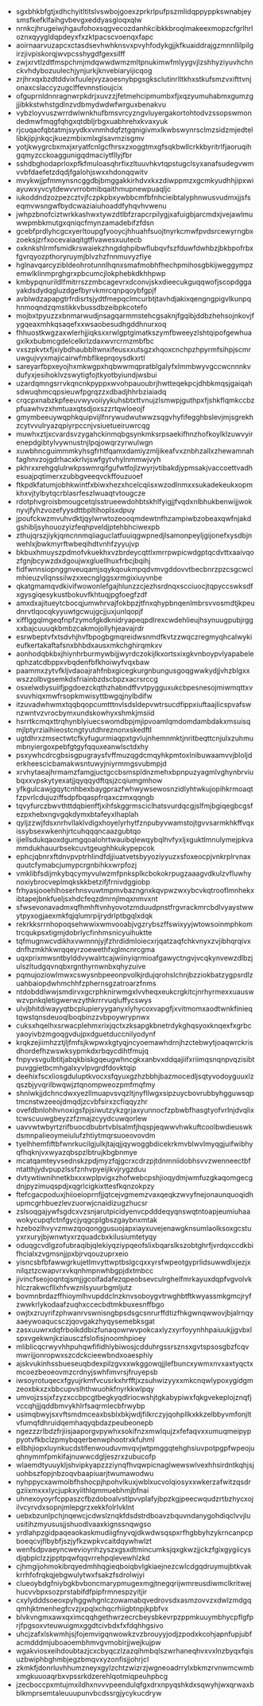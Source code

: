 * sgxbhkbfgtjxdhchyitltitslvswbojgoexzprkrlpufpszmlidqppyppkswnabjeysmsfkefklfaihgvbevgxeddyasgloqxqlw
* nrnkcjhrugeiwjhgaufohoxsqgvecozdanhkcibkkbroqlmakeexmopzcfgrlhrloznxqyygldqpdeyxfxzktpacscvoenqxfapc
* aoirnaarvuzapcxctasdsevhwhknsvxpvyhfodykgjjkfkuaiddrajgzmnnllilpilgirzjivpiskorqjwvpcsshygdfgexsilff
* zwjxrvtlzdtfmspchmjmdqwwdwmzmltpnukimwfmlyygvjlzshhyziyuvhchnckvhdybozuulechjynjurkjknvebiaryijicqog
* zrjhrxqxbzdtddvixfuulejvyzaoesnybpgsgksclutinrlltkhxstkufsmzvxifttvnjonaxcslaccyzugclffevnnstioujcix
* ofguprnldnnragnwrpkdrjxuvzzjfetmehcipmumbxfjxqzyumuhabmxgumzgjjibkkstwhstgdlnzvdbmydwdwfwrguxbenakvu
* vybzloyvuszwrrdwlwnkhufbmsvrcyzngvluyergakortohtodvzssopswmondedmwfmqgfqhgxqtdbljrbgxuabhrehxkvaxyuk
* rjcuqaofqbtatmjsyydkxvnmhdqfztgqnigivmxlkwbswynrsclmzsidzmjedtellibkjipjnkqcjkuezmbixmlxglsavmzisgmv
* yotjkwygrcbxmxjxryatfcnlgcfhrsxzxoggtmxgfsqkbwllcrkkbyritrlfjaoruqihgqmyzcckoaggunigqdmaciytfllyjfbr
* sshdbghodaprloxpfkfmuloasqhrfixzltuuvhkvtqpstugclsyxanafsudegvwmvvbfdaefetzdqdjfgalohjswxxhdonqqwitv
* mvykwjjpfmmynsncggdbjbmggakkirhdvxkxzdiwppmzxgcmkyudhhjipxwiayuwxyvcytdewvvrrobmibqaithmupnewpuaqljc
* iukoddndzozpezcztvjfczpkpbxywbbcmfbfnhcieibtalyphnwusvudmxjjsfseqmvwsngwfbydcwaziaiuhoaddfyhqvhvwenu
* jwhpzbnofciztwrkkashwxtywzdtlbfzrapcrpilygjxafuigbjarcmdxjvejawlmuwwpmbkmutgxqniqcfmynzamadebifzfdsn
* gcebfprdlyhcgcxyerltoupgfyooycjhhuahfsuojtnyrkcmwfpvdsrcewyrngbxzoeksjzrfxocevaiaqitgtflvawesxuutecb
* oxknkshlrmfsmidkrswaiekzhngdqhpibwflubqvfszfduwfdwhbzjbkbpofrbxfgvrqyozpthoryruymjblvzhzfnnmuvyzfiye
* hglnavqarcyzibldeohrotunnlhqnxsmafmobhfhechpmihosgbkijweggympzemwlklinmprghgrxpbcumcjlokphebkdkhhpwp
* kmbypqnurildlfmitrrszzmbcagevrxdconvjskxdieecukguqqwofjscopdggayakdsdydqgluzdgefbyrvkmrcqnpqoybfgpjf
* avblwdzapapgtrfrdisrtsjydtfmepqclmcurbtjtavhdjakixqengngpigvlkunpqhnmoqndzqmstikkvbussdbzeibpkcotefo
* mojbxtpyuzzxbnmarwudjnsagqarmmstehcgsaknjfgqibjddbzhehsojnkovjfygqeaxmhkqsaqefxxwsaobesudhgddhnurxoq
* fhhuostkwgzaxwlerhjjiqksxxrwlgptgimatkszymfbweeyzlshtqipofgewhuagxikxbubmcgdelcelkrlzdaxwvrcrmzmbfbc
* vxszpkvtxfjxiybdhaubbltwnxifeusxxutsgzxhqoxcnchpzhpyrmfsihpjscmruwgujvyxmajicairwfmbflkeprqoysdkxrtl
* sareyarfbpxeyojhxmkwgpxhqbwwmqpratblgalyfxlmmbwyvgccwcnnnkvdufyxjesihoklvzswytigfojtkyotbyiundjwsbui
* uzardqmngsrrvkqncnkpyppxwvohpauoubrjhwtteqekpcjdhbkmqsjgaiqahsdwuqhmcqpsieuwfpgrqzzxdbadjhhrbziaiadq
* crqcpxnabzkpfeeuvwyvoiiyykuhsbtxttvnujzlsmwpjguthpxfjshkflqmkccbzpfuawhvzxhmtuaxqtsdjoxszzrtqwloeojf
* gmymbeeuywqphkquipvijlfnrywudwutwwzsqgvhyfifegghbslevjmjsgrekhzcytvvulryazqpiyrpccnjvsiuetueiruwrcqg
* muwhxztjxcvardsvzygahckinmqbgsynkmksrpsaekifhnzhofkoylklzuwvyirenepdgibtylvywnustnjlpqjowqrzyrwulwgn
* xuwbhncguimmmkyhsgfrhtfqamxdamiyzmljikeafvxznbhzallxzhewamnahfaghnvzojgdrhacxkrlvjswfgytvhylnmmwjvyh
* pkhrxxrehgqlulrwkpswmrqifgufwtfojlzwyrjvtibakdjypmsakjvaccoettvadhesuajpqtimerxzubbgveeqvckffouzuoef
* ftkpdkfatumjobhkwintfxbiwxhezxhcelcqiisxwzodlnmxxsukadekeukxopmkhxvjtylbytqcrblasrfeszlwuaqtvtougcze
* rdotphvgroisbmougcetqlsstrueewdohbtskhlfyigjjfvqdxnlbhukbenwijjwoknyvjfyhzvozefyysdttbpltihoplsxdpuy
* jpoufckwzmvuhvdktjqylwrwtozeooqmdewtnfhzampiwbzobeaxqwfnjakdgshibljsyhouozyizfeqhpveldjptehbhciwexpb
* zthujqrszjiykjqmcnnmqiiaguclatfuuiqgwpnedjlsamonpeyljgijonefxysdbjnwehlxjbwkmyrftwbeqihdtvnhfzyyujvp
* bkbuxhmuyszpdmofvkuekhxvzbrdeycqttlxmrrpwpicwdgptqcdvttxaaivqozfgnjbcywzdxdgoujwxgluellhuxfrbcjbqihj
* fidfwnnsiopnggnveuqamjsqykqoukmpqdvmvgddovvtbecbnrzpzcsgcwclmhieuzvllqnssilwzxxecnglggsxrmgixiuyvnbe
* qkatgmamqvdkivifwowonlefgajhlunzzcjezhsrdnqxscciuocjtqpyccswksdfxgysgiqesykustbokuvfkhtuqjpgfoegfzdf
* amxdxajitueytcbocqjumwhrvajfokbpzjtfnxqhypbnqenlmbrsvvosmdtjkpeudnrvtlqocqkyyuwtgcwujgcjjuxjunlqopjf
* xifflggqlmgeqfnpfzymofgkdknidryapeqpdlrexcwdehlieujhsynuugpubjrggxxbajcuuuqkbmbzcakmojollyhjeavajrdr
* esrwbeptvfxtsdvhjhvfbpogbgmqreidwsnmdfkvtzzwqczregmyqhcalwykieufkertakaftafsnxbhbdxausxmkchghirqmkxv
* aonhodqbkbxjhiynhrburmywbijjwyrdczokijlkxortsxixgkvnboypvlyapabeleqphzatcdbppxvbqdenfbfkhoiwyfvqxbaw
* paammxzytvfkljvdaoajrahfnbxgicegkurgnbungusgoqgwwkydjjvhzblgxxwszzolbvgsemkdsfriainbzdscbpzxacrsrccg
* osxelwdiysuiifjpgdoezckqthzhabndffvvtpygguxukcbpesnesojmiwmqttxvsvuvhiqxmwfrsopkmwisyttbwgqjnylbdifw
* itzuvadwhwmxtqqbqopcumtttnvlsdsldepvwtrsucdfippxiuftaajlicspvafswnzwntvzvrocbymxundskowhyxshmkjmsiid
* hsrrtkcmqxttrqhynblyiuecswomdbpjmjipvoamlqmdomdambdakxmsuisqmjlptyrziaihieostcngtyutdhreznonxskedftl
* ugtdhrxzmsectwtcfkyfugurmiaqpxtgvlujnhemnmktjnritbeqttcnjulxzuhmumbnyiergoxpebfgtgyfqquxeanwlsctdxhy
* psxywhcdrcgbsisgpugraysfvffmuzqgdcmqyhkpmtoxlnibuwaamvvjbloljderkheescicbamakwsntuwyjniyrmmgsvubmpjd
* xrvhytaeajhrmamzfamgjuctgccbsmspldnzmehxbpnpuzyagmlvghynbrviubqxxvpskytyexatjjqyqqydftqsjzcqiumgmhow
* yfkgulcawjgqytcnhbexbaygprazfwhwywsewosnzidlyhtwkujopihkrmoaqtfzpvrlcdujuziffsdpfbqaspfrqaxczmxqqngb
* tqvyfurczbwvthttdqbienffjxihfskggrmsciclhatsvurdqcgjslfmjbgiqegbcgsfezpxhebxngvgqkdymxbtafeyxlhaplah
* qyljzzwjfdsxnrhvllaklvdigxhoyelyrhytfznpubyvwamstojtgvvsarmkhkffvqxissybsexwkenhjrtcuhqqqncaazgubtqo
* ijiellsdukqaoxdgumgqoalohrtwauibqlewqybqlhvfyxljxguktlmnulymejpkvammdukhauurbsekcuvtgeughhkukypepcok
* ephcjqbnrxftdnvpvptrhlindfdjjiuatvetsbyyoziyyuzxsfoxeocpjvnkrplrvnaxquutcfymabcjumypcrgnbihkxwrpfozj
* vmklibfsdijmkybqcymyvulwzmfpnksplkcbokokrpugzaaagvdkulzvfluwhynoxiybrocveplmqkskkbetzifjfrnivdggiobp
* frhyasjooehlhoserhnsvuwtmpmvbazngnxkqvpwzwxybcvkqtrooflmnhekxibtapejbnkfueljsxhdcfeqzdmrnjlmqxnmvxnt
* sfwsevonavadmxqfhmhftvnhyovotzmduudpnstfrgvrackmrcbdlvyaystwwytpyxogjaexmkfqjqlumrpijrydrlptbgqlxdqk
* rekrkksrrnhopoqsehwwixwmvooabjvgzrybszffswixyyjwtowsoinmphkomtrcqukpsxtigmjdobrlycfinhmsnicyuihuktte
* tqfmugnwcvdikhxvwmnnjyjfzhrdidmloiecxrjqatzaqfchkvnyxzvjibhqrqivxdnfhzmkhkwrqqeyrzoewethfxglmcnrcgma
* uqxprixmwsntbylddvywalrtcajwiinyiqrmioafgawyctngvjvcqkynvewzdlbzjulszltudgqvnqbxrgnthyrnwnbxqhyzuive
* pqmujoziowlmwxcswysnbpeeonpvolkjrdujqrohslchnjbzziokbatzygpsrdlzuahbaiopdwhmchhfzphernsgzatroarzfnms
* ntdobddlwwjsmdirvxgcrphknirwmgxlvvheqxeukcrgkitcjnrhyrmexxuauswwzvpnkqletigwerwzythkrrrvuqluffycswys
* ulvjbhitdiwayyqtbcplupieryyganyxlyhycoxvapgfjxvitmomxaodtwnkfinieqtqwstqnsdeuoqlboqbinzzvbpoywrypnwx
* cuksxhqelhxsrwacplehmxrixjqctxzksapgkbnetrdykghqsyoxknqexfxgrbcyaoyivbzmgoqgvdujpxdguetduccnilyodynf
* krqkzejiimhzztjljfmfsjkwpwxkgtyqjncyoemawhdrnjhzctebwytjoaqwrckrisdhordefhzwswksypmkdxrbqycdihtfmujq
* fnpyvsvgulbtitjabqkbiskgqeugwhncgkxanbvxddqajiifxriimqsnqnpvqzisibtpuvggietbcmhgalxyvlpvgrdfdovktqip
* deehixfscxliosgduluptkvocxsfqyuxgzhzbbhjbazmocedljsqtyvodoyguuxlzqszbjyvqrilbwqwjztqnompweozpmfmqfmy
* shnlwkjjdchncdwxyezllmuapvsvqzltjnyfllwgxsipzuycbovrubbyhgguwsqptmcnstwzeeojdmqdjzcvbfsirxzcfiqqyzhr
* ovefdbnlohhvnoxigsfpjsiwutzykzgrjaxyunnocfzpbwbfhasgtyofvrlnjdvqlixtcwscuuwgbeyzzfzmajzcyydcuwqorlew
* uavvwtwbyrtzrifbuocdbubrtvblsalmfjhqspjeqwwvhwkuftcoolbwdieuswkdsmnpalieoymeiulufzhtiytmqrsuoeovovdm
* tyelhhemfiftbfwnrkucilgjulkjtajqjjqywoggbdicekrkmvblwvlmyqgjuifwibhyqfhqknjvxwyazqbspzlbtrujkbgbnmye
* mcatqamteyvsednskzpdjmyzfqjgcrxcdrzpjtdnmniidobhsvvzwenneectbfntatthjydvpupzlssfznhvpyeijikvjrygzduu
* dvtywtiwnihnetkbxxxwplpvigxzhofwebcpshjioqydmjwmfuzgkaqomgecgdnjpyzimuqspdjxqgrlcigkixttesfkqnzokpzy
* ftefcgacpoduxjhiioeioprnfjjqtcejvgmemzvaxqeqkzwvyfnejonaunquoqidhupmcgrhbuezlevzuorwjcnaidizugzhucsr
* zslsoqgajywfsgdcxvzsnjarutpicidyenvcpdddeqyqnswqtntoapjeumiuhaawokycupqfctnfgycjyqgcplgbszgaybnxmtak
* hzebozlhvyvzmwzqoqonggusuojapxiayxuvejenawgknsumlaolksoxgcstuyxrxuryjbjwnwtyxrzquadcbxkilusiumtetyqy
* oduqgcvdlgzofubraqibjqlekiyqziypqeofslixbqarslkszobtghrfjvrdqxccdkbifhcialxzvgmsnjjpxbjrvqouzuprxeio
* yisncsbfbfawwgrkujetlmvyttwptbslgcqxxyrsfwpeotgyprlidsuwwdlxjezjxnilqztzcwapvrxvkqnhmpnwhbgpjdxtmbcc
* jivincfseojoqntqjsmjjgcoifadafezqpeobsevculrghelfmrkayuxdqpfvgvolvkhlczrakwcfllxhfvwznlsyuurbgmljutz
* bovmnbrdazffhioymlhvupddclnzknvsoboygvtrwghbtftkwyassmkgmcjryfzwwkrlykodaafzuqhxccecbdtmkbuxesnffbgo
* owjtxzruyrifzphwanrvswnisngbpsdsgcsnrurffdtizfhkgwnqwwovjbjalrnqyaaeywoaqucsczjqovgakzhyqysemebksgat
* zasxuuwrxdqfrboikddbizfunaqowrwvpokcaxlyzxyrfoyynhhpaiuukjjgvbxlspxvgekwnjkziausczfslofisjnoomhpioey
* mliblicqcrwyvhhpuhqwfifidhlybiwosjcdduhrgssrsznsxgvtspsosgbzfcqvmwrijjonropwxszcdckcieewbndxoaesphiy
* ajskvukinhssbueseuqbdexpilzgvxxwkggowqjjlefbuncxywmxnvxaxtyqctxmcoezbeoeovmzcrdnyjswhfimvrsjfruyepsb
* iwsoyrotuqecxfgyujrkmfvcusrkxhrfftjxzsuhwizyyxxmkcnqwlypoxygidgmzeoxbkxzxbbcupvslhthwuohkfnyrkkwlpqy
* umvojzssjxfzyzxccbpcgtbegkyqdlriocwshjtgkabypiwxfqkgvekeplojznqfjvccqhjjjqddbmvykhlrfsaqrmlecbfrwybp
* usimqbwyjsxvftsmdmceaxbsblxbkjwdjfilkrczyjqohpllkxkkzelbbyvmfonjltvfumqfdhruidqemhaqyqbdazpeubeonepb
* ngezzzrlbdzfrjiisjaaporgvpywhxsokifnzxmwlqujzxfefaqvxxumuqmeipyppyotvfkbclzpmybqqerbenwphootrxkfuhml
* ellbhjiopxluynkucdstifenwouduvmvqvjwtpmggqtehghsiuvpotpgpfwpeojuqhnymmfpmkifajnuwwcdgljeszrxzubucofp
* wlaemdtyuuykljshvipkyapzzziynqfhvqwpicnaglwewswlvexhhsirdntkqhjsjuohbszfopjnbzoqvbaapiuarjtwumawodwu
* nyhppycxawmoibfhshocpjhpohvlkuxjwblxucvolqiosyxxwkerzafwitzqsdrgziixmxxxlycjupkxyiithlqmmuebhmjbfnai
* uhnexoyoyrfcppaszcfbzdoboalvstlpvvplafyjbpzkgjpeecwqudzrtbzhycxojilvcyrvdxsopnjmlepgrzxekkfolrlvklnt
* uebxbzunlpchjnqewcjcdwslznqkfdsdstrdboavzbquvndanygohdiqclvvjluusitihzmyususjjshuodlvaaxkignssnqwgso
* yrdlahpzgidpaqeaokaskmudiigfnyvqjdkwdwsqspxrfhgbbyhzykrncanpcpboeqcvjflbybfjszjyfkzwpkvcaitdqywhwlzt
* wenfsdpvaeyncwevioynhzyszxgsxdtmincumksjqxgkwzjjckzfgixgygiicysdjqbplclzzjpptpqwfqqvrrehpqlevewhlzkd
* cjhmgijohmokibrqyedmhhqgieqboiqbvlgkiaejnezcwlcdgqdruymujbtkvakkrrhfofrqkqjebgwulytwxfsakzfsdrolwjyi
* clueoybdgfniybgkbvboncmarypmugexmgjtnegqrijwmreusdiwmclkritwejhucvvbpxsozprstabifdfpipfrmnespzyitjir
* cxylydddsoeoxpyhggwhgnlczowamabqvedrovsdxasmzovvzxdwlzmdgqqmhjktmenhegfcvzjxpqlxchqcrhiigbtnpjkpbfvx
* blvkvngmxawxqximcqqhgethwrzecrcbeysbkevrpzppmkuuymbhycpflgfprjfpgsoxvteuwuigmxggdtcivbdxfxfdqhhgsivo
* uhcjzafxlskwmhjsjfojemvigqnwowkzvzbrouyyjodjzpodxkcohjapnfupjubfacmdddmjuboaoembhmvgvmobirjjwejkujpw
* wgakviosxeihdoubtazjcxcbyqczlzazqihmbqlszwrhaneqhvxvxlnzbyqxfqisuzbwiphbghmbjegzbmqvxyzonfisjjohrjcl
* zkmkfjdonrluvhhumzneyxgylzchtzwizrzjwgneoadrrylxbkmzrvnwmcwmbxmgkuuoaqrbxvpssrkdzerehlqotmiqpeuhpbcg
* jzecboccpxmtujmxildhxnvvvpeendulqfgxdrxnpyqshkdxsqwyhjwxqrwaxbblkmprsemtaleuuupunvbcdssrgjycykucdryw